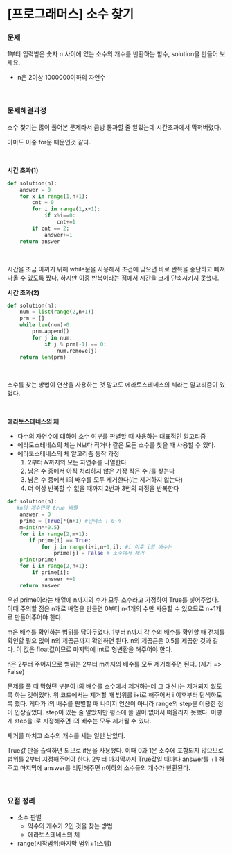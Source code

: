 
# [프로그래머스] 소수 찾기

### 문제

1부터 입력받은 숫자 n 사이에 있는 소수의 개수를 반환하는 함수, solution을 만들어 보세요.

* n은 2이상 1000000이하의 자연수

</br>

### 문제해결과정

소수 찾기는 많이 풀어본 문제라서 금방 통과할 줄 알았는데 시간초과에서 막혀버렸다.

아마도 이중 for문 때문인것 같다.

</br>

**시간 초과(1)**

```python
def solution(n):
    answer = 0
    for x in range(1,n+1):
        cnt = 0
        for i in range(1,x+1):
            if x%i==0:
                cnt+=1
        if cnt == 2:
            answer+=1
    return answer
```

</br>

시간을 조금 아끼기 위해 while문을 사용해서 조건에 맞으면 바로 반복을 중단하고 빠져 나올 수 있도록 짰다. 하지만 이중 반복이라는 점에서 시간을 크게 단축시키지 못했다.

**시간 초과(2)**

```python
def solution(n):
    num = list(range(2,n+1))
    prm = []
    while len(num)>0:
        prm.append()
        for j in num:
            if j % prm[-1] == 0:
                num.remove(j)
    return len(prm)
```

</br>

소수를 찾는 방법이 연산을 사용하는 것 말고도 에라토스테네스의 체라는 알고리즘이 있었다.

</br>

**에라토스테네스의 체**

- 다수의 자연수에 대하여 소수 여부를 판별할 때 사용하는 대표적인 알고리즘
- 에라토스테네스의 체는 N보다 작거나 같은 모든 소수를 찾을 때 사용할 수 있다.
- 에라토스테네스의 체 알고리즘 동작 과정
  1. 2부터 𝑁까지의 모든 자연수를 나열한다
  2. 남은 수 중에서 아직 처리하지 않은 가장 작은 수 𝑖를 찾는다
  3. 남은 수 중에서 i의 배수를 모두 제거한다(𝑖는 제거하지 않는다)
  4. 더 이상 반복할 수 없을 때까지 2번과 3번의 과정을 반복한다
  

```python
def solution(n):
   #n의 개수만큼 true 배열
    answer = 0
    prime = [True]*(n+1) #인덱스 : 0~n
    m=int(n**0.5)
    for i in range(2,m+1):
       if prime[i] == True:
           for j in range(i+i,n+1,i): #i 이후 i의 배수는
               prime[j] = False # 소수에서 제거
    print(prime)
    for i in range(2,n+1):
        if prime[i]:
            answer +=1
    return answer
```

우선 prime이라는 배열에 n까지의 수가 모두 소수라고 가정하여 True를 넣어주었다. 이때 주의할 점은 n개로 배열을 만들면 0부터 n-1개의 수만 사용할 수 있으므로 n+1개로 만들어주어야 한다.

m은 배수를 확인하는 범위를 담아두었다. 1부터 n까지 각 수의 배수를 확인할 때 전체를 확인할 필요 없이 n의 제곱근까지 확인하면 된다. n의 제곱근은 0.5를 제곱한 것과 같다. 이 값은 float값이므로 마지막에 int로 형변환을 해주어야 한다.

n은 2부터 주어지므로 범위는 2부터 m까지의 배수를 모두 제거해주면 된다. (제거 => False)

문제를 풀 때 막혔던 부분이 i의 배수를 소수에서 제거하는데 그 대신 i는 제거되지 않도록 하는 것이었다.  위 코드에서는 제거할 때 범위를 i+i로 해주어서 i 이후부터 탐색하도록 했다. 게다가 i의 배수를 판별할 때 나머지 연산이 아니라 range의 step을 이용한 점이 인상깊었다. step이 있는 줄 알았지만 평소에 쓸 일이 없어서 떠올리지 못했다. 이렇게 step을 i로 지정해주면 i의 배수는 모두 제거될 수 있다.

제거를 마치고 소수의 개수를 세는 일만 남았다.

True값 만을 출력하면 되므로 if문을 사용했다. 이때 0과 1은 소수에 포함되지 않으므로 범위를 2부터 지정해주어야 한다. 2부터 마지막까지 True값일 때마다 answer를 +1 해주고 마지막에 answer를 리턴해주면 n이하의 소수들의 개수가 반환된다.

</br>

### 요점 정리

* 소수 판별 
  * 약수의 개수가 2인 것을 찾는 방법
  * 에라토스테네스의 체
* range(시작범위:마지막 범위+1:스텝)





